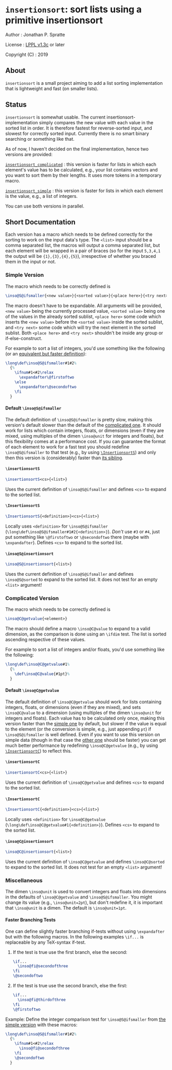 # `insertionsort`: sort lists using a primitive insertionsort

Author
: Jonathan P. Spratte

License
: [LPPL v1.3c](https://www.latex-project.org//lppl/lppl-1-3c.txt) or later

Copyright (C)
: 2019

## About

`insertionsort` is a small project aiming to add a list sorting implementation
that is lightweight and fast (on smaller lists).

## Status

`insertionsort` is somewhat usable. The current insertionsort-implementation
simply compares the new value with each value in the sorted list in order. It is
therefore fastest for reverse-sorted input, and slowest for correctly sorted
input. Currently there is no smart binary searching or something like that.

As of now, I haven't decided on the final implementation, hence two versions are
provided:

[`insertionsort_complicated`](#complicated)
: this version is faster for lists in which each element's value has to be
calculated, e.g., your list contains vectors and you want to sort them by their
lengths. It uses more tokens in a temporary macro.

[`insertionsort_simple`](#simple)
: this version is faster for lists in which each element is the value, e.g., a
list of integers.

You can use both versions in parallel.

## Short Documentation

Each version has a macro which needs to be defined correctly for the sorting to
work on the input data's type. The `<list>` input should be a comma separated
list, the macros will output a comma separated list, but each element will be
wrapped in a pair of braces (so for the input `5,3,4,1` the output will be
`{1},{3},{4},{5}`), irrespective of whether you braced them in the input or not.

### Simple Version<a name="simple"/>

The macro which needs to be correctly defined is

```latex
\inso@S@ifsmaller{<new value>}{<sorted value>}{<place here>}{<try next>}
```

The macro doesn't have to be expandable. All arguments will be provided,
`<new value>` being the currently processed value, `<sorted value>` being one of
the values in the already sorted sublist, `<place here>` some code which inserts
the `<new value>` before the `<sorted value>` inside the sorted sublist, and
`<try next>` some code which will try the next element in the sorted sublist.
Both `<place here>` and `<try next>` shouldn't be inside any group or
if-else-construct.

For example to sort a list of integers, you'd use something like the following
(or an [equivalent but faster definition](#faster)):

```latex
\long\def\inso@S@ifsmaller#1#2%
  {%
    \ifnum#1<#2\relax
      \expandafter\@firstoftwo
    \else
      \expandafter\@secondoftwo
    \fi
  }
```

#### Default `\inso@S@ifsmaller`

The default definition of `\inso@S@ifsmaller` is pretty slow, making this
version's default slower than the default of the
[complicated one](#complicated). It should work for lists which contain
integers, floats, or dimensions (even if they are mixed, using multiples of the
dimen `\inso@unit` for integers and floats), but this flexibility comes at a
performance cost. If you can guarantee the format of each element to work for a
fast test you should redefine `\inso@S@ifsmaller` to that test (e.g., by using
[`\InsertionsortS`](#InsertionsortS)) and only then this version is
(considerably) faster than [its sibling](#complicated).

#### `\insertionsortS`

```latex
\insertionsortS<cs>{<list>}
```

Uses the current definition of `\inso@S@ifsmaller` and defines `<cs>` to expand
to the sorted list.

#### `\InsertionsortS`<a name="InsertionsortS"/>

```latex
\InsertionsortS{<definition>}<cs>{<list>}
```

Locally uses `<definition>` for `\inso@S@ifsmaller`
(`\long\def\inso@S@ifsmaller#1#2{<definition>}`). *Don't* use `#3` or `#4`, just
put something like `\@firstoftwo` or `\@secondoftwo` there (maybe with
`\expandafter`). Defines `<cs>` to expand to the sorted list.

#### `\inso@S@insertionsort`

```latex
\inso@S@insertionsort{<list>}
```

Uses the current definition of `\inso@S@ifsmaller` and defines `\inso@S@sorted`
to expand to the sorted list. It does not test for an empty `<list>` argument!

### Complicated Version<a name="complicated"/>

The macro which needs to be correctly defined is

```latex
\inso@C@getvalue{<element>}
```

The macro should define a macro `\inso@C@value` to expand to a valid dimension,
as the comparison is done using an `\ifdim` test. The list is sorted ascending
respective of these values.

For example to sort a list of integers and/or floats, you'd use something like
the following:

```latex
\long\def\inso@C@getvalue#1%
  {%
    \def\inso@C@value{#1pt}%
  }
```

#### Default `\inso@C@getvalue`

The default definition of `\inso@C@getvalue` should work for lists containing
integers, floats, or dimensions (even if they are mixed), and sets
`\inso@C@value` to a dimension (using multiples of the dimen `\inso@unit` for
integers and floats). Each value has to be calculated only once, making this
version faster than the [simple one](#simple) by default, but slower if the
value is equal to the element (or the conversion is simple, e.g., just appending
`pt`) if `\inso@S@ifsmaller` is well defined. Even if you want to use this
version on simple data (though in that case the [other one](#simple) should be
faster) you can get much better performance by redefining `\inso@C@getvalue`
(e.g., by using [`\InsertionsortC`](#InsertionsortC)) to reflect this.

#### `\insertionsortC`

```latex
\insertionsortC<cs>{<list>}
```

Uses the current definition of `\inso@C@getvalue` and defines `<cs>` to expand
to the sorted list.

#### `\InsertionsortC`

```latex
\InsertionsortC{<definition>}<cs>{<list>}
```

Locally uses `<definition>` for `\inso@C@getvalue`
(`\long\def\inso@C@getvalue#1{<definition>}`).  Defines `<cs>` to expand to the
sorted list.

#### `\inso@C@insertionsort`

```latex
\inso@C@insertionsort{<list>}
```

Uses the current definition of `\inso@C@getvalue` and defines `\inso@C@sorted`
to expand to the sorted list. It does not test for an empty `<list>` argument!

### Miscellaneous

The dimen `\inso@unit` is used to convert integers and floats into dimensions in
the defaults of `\inso@C@getvalue` and `\inso@S@ifsmaller`. You might change its
value (e.g., `\inso@unit=2pt`), but don't redefine it, it is important that
`\inso@unit` is a dimen. The default is `\inso@unit=1pt`.

#### Faster Branching Tests<a name="faster"/>

One can define slightly faster branching if-tests without using `\expandafter`
but with the following macros. In the following examples `\if...` is replaceable
by any TeX-syntax if-test.

1. If the test is true use the first branch, else the second:
    ```latex
    \if...
      \inso@fi@secondofthree
    \fi
    \@secondoftwo
    ```

1. If the test is true use the second branch, else the first:
    ```latex
    \if...
      \inso@fi@thirdofthree
    \fi
    \@firstoftwo
    ```

Example: Define the integer comparison test for `\inso@S@ifsmaller` from
[the simple version](#simple) with these macros:

```latex
\long\def\inso@S@ifsmaller#1#2%
  {%
    \ifnum#1<#2\relax
      \inso@fi@secondofthree
    \fi
    \@secondoftwo
  }
```
